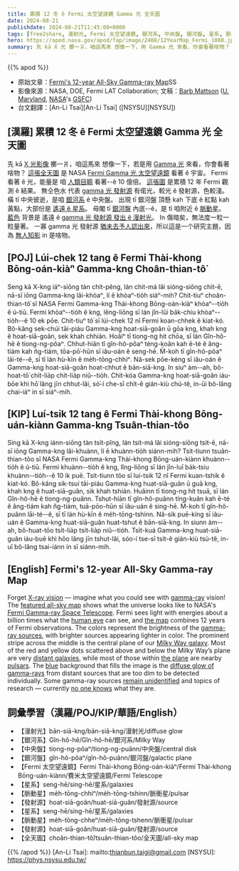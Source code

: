 ```yaml
---
title: 累積 12 冬 ê Fermi 太空望遠鏡 Gamma 光 全天圖
date: 2024-08-21
publishdate: 2024-08-21T11:45:00+0800
tags: [free2share, 漫射光, Fermi 太空望遠鏡, 銀河系, 中央盤, 銀河盤, 星系, 脈動星, 漫射光, 發射源, 全天圖]
hero: https://apod.nasa.gov/apod/fap/image/2408/12YearMap_Fermi_1080.jpg
summary: 先 kā X 光 擲一爿，咱這馬來 想像一下，用 Gamma 光 來看，你會看著啥物？
---
```


{{% apod %}}

- 原始文章：[Fermi's 12-year All-Sky Gamma-ray Map](https://apod.nasa.gov/apod/ap240821.html)SS
- 影像來源：NASA, DOE, Fermi LAT Collaboration; 文稿：[Barb Mattson](https://science.gsfc.nasa.gov/astrophysics/bio/barbara.j.mattson) ([U. Maryland](https://www.astro.umd.edu/), [NASA](https://science.gsfc.nasa.gov/astrophysics/)'s [GSFC](https://www.nasa.gov/goddard/))
- 台文翻譯：[An-Li Tsai][An-Li Tsai] ([NSYSU][NSYSU])

## [漢羅] 累積 12 冬 ê Fermi 太空望遠鏡 Gamma 光 全天圖
先 kā [X 光影像][X-ray vision] 擲一爿，咱這馬來 想像一下，若是用 [Gamma 光][gamma-ray] 來看，你會看著啥物？
[這張全天圖][featured all-sky map] 是 NASA [Fermi Gamma 光 太空望遠鏡][Fermi Gamma-ray Space Telescope] 看著 ê 宇宙。
Fermi 看著 ê 光，能量是 咱 [人類目睭][human eye] 看著--ê 10 億倍。
[這張圖][the map] 是累積 12 年 Fermi 觀測 ê 結果。
無仝色水 代表 [gamma 光 發射源][gamma-ray sources] 有偌光，較光 ê 發射源，色較淺。
橫 tī 中央彼逝，是咱 [銀河系][Milky Way galaxy] ê 中央盤。
出現 tī 銀河盤 頂懸 kah 下底 ê 紅點 kah 黃點，大部份是 [遙遠 ê 星系][distant galaxies]。
毋閣 tī [銀河盤][the plane] 內底--ê，是 tī 咱附近 ê [脈動星][pulsars]。
[藍色][blue] 背景是 遙遠 ê [gamma 光 發射源 發出 ê 漫射光][diffuse glow of gamma-rays]。
In 傷暗矣，無法度一粒一粒量著。
一寡 gamma 光 發射源 [猶未去予人認出來][remain unidentified]，所以這是一个研究主題，因為 [無人知影][no one knows] in 是啥物。

## [POJ] Lúi-chek 12 tang ê Fermi Thài-khong Bōng-oán-kiàⁿ Gamma-kng Choân-thian-tô͘
Seng kā X-kng iáⁿ-siōng tàn chi̍t-pêng, lán chit-má lâi sióng-siōng chi̍t-ē, nā-sī iōng Gamma-kng lâi-khòaⁿ, lí ē khòaⁿ-tio̍h siáⁿ-mih?
Chit-tiuⁿ choân-thian-tô͘ sī NASA Fermi Gamma-kng Thài-khong Bōng-oán-kiàⁿ khòaⁿ--tio̍h ê ú-tiū.
Fermi khòaⁿ--tio̍h ê kng, lêng-liōng sī lán jîn-lūi ba̍k-chiu khòaⁿ--tio̍h--ê 10 ek pōe.
Chit-tiuⁿ tô͘ sī lúi-chek 12 nî Fermi koan-chhek ê kiat-kó.
Bô-kâng sek-chúi tāi-piáu Gamma-kng hoat-siā-goân ū gōa kng, khah kng ê hoat-siā-goân, sek khah chhián.
Hoâiⁿ tī tiong-ng hit chōa, sī lán Gîn-hô-hē ê tiong-ng-pôaⁿ.
Chhut-hiān tī gîn-hô-pôaⁿ téng-koân kah ē-té ê âng-tiám kah n̂g-tiám, tōa-pō͘-hūn sī iâu-oán ê seng-hē.
M̄-koh tī gîn-hô-pôaⁿ lāi-té--ê, sī tī lán hù-kīn ê me̍h-tōng-chhiⁿ.
Nâ-sek pōe-kéng sī iâu-oán ê Gamma-kng hoat-siā-goân hoat-chhut ê bān-siā-kng.
In siuⁿ àm--ah, bô-hoat-tō͘ chi̍t-lia̍p chi̍t-lia̍p niû--tio̍h.
Chi̍t-kóa Gamma-kng hoat-siā-goân iáu-bōe khì hō͘ lâng jīn chhut-lâi, só͘-í che-sī chi̍t-ê gián-kiù chú-tê, in-ūi bô-lâng chai-iáⁿ in sī siáⁿ-mih.

## [KIP] Luí-tsik 12 tang ê Fermi Thài-khong Bōng-uán-kiànn Gamma-kng Tsuân-thian-tôo
Sing kā X-kng iánn-siōng tàn tsi̍t-pîng, lán tsit-má lâi sióng-siōng tsi̍t-ē, nā-sī iōng Gamma-kng lâi-khuànn, lí ē khuànn-tio̍h siánn-mih?
Tsit-tiunn tsuân-thian-tôo sī NASA Fermi Gamma-kng Thài-khong Bōng-uán-kiànn khuànn--tio̍h ê ú-tiū.
Fermi khuànn--tio̍h ê kng, lîng-liōng sī lán jîn-luī ba̍k-tsiu khuànn--tio̍h--ê 10 ik puē.
Tsit-tiunn tôo sī luí-tsik 12 nî Fermi kuan-tshik ê kiat-kó.
Bô-kâng sik-tsuí tāi-piáu Gamma-kng huat-siā-guân ū guā kng, khah kng ê huat-siā-guân, sik khah tshián.
Huâinn tī tiong-ng hit tsuā, sī lán Gîn-hô-hē ê tiong-ng-puânn.
Tshut-hiān tī gîn-hô-puânn tíng-kuân kah ē-té ê âng-tiám kah n̂g-tiám, tuā-pōo-hūn sī iâu-uán ê sing-hē.
M̄-koh tī gîn-hô-puânn lāi-té--ê, sī tī lán hù-kīn ê me̍h-tōng-tshinn.
Nâ-sik puē-kíng sī iâu-uán ê Gamma-kng huat-siā-guân huat-tshut ê bān-siā-kng.
In siunn àm--ah, bô-huat-tōo tsi̍t-lia̍p tsi̍t-lia̍p niû--tio̍h.
Tsi̍t-kuá Gamma-kng huat-siā-guân iáu-buē khì hōo lâng jīn tshut-lâi, sóo-í tse-sī tsi̍t-ê gián-kiù tsú-tê, in-uī bô-lâng tsai-iánn in sī siánn-mih.

## [English] Fermi's 12-year All-Sky Gamma-ray Map
Forget [X-ray vision][X-ray vision] — imagine what you could see with [gamma-ray][gamma-ray] vision!
The [featured all-sky map][featured all-sky map] shows what the universe looks like to NASA's [Fermi Gamma-ray Space Telescope][Fermi Gamma-ray Space Telescope].
Fermi sees light with energies about a billion times what the [human eye][human eye] can see, and [the map][the map] combines 12 years of Fermi observations.
The colors represent the brightness of the [gamma-ray sources][gamma-ray sources], with brighter sources appearing lighter in color.
The prominent stripe across the middle is the central plane of our [Milky Way galaxy][Milky Way galaxy].
Most of the red and yellow dots scattered above and below the Milky Way’s plane are very [distant galaxies][distant galaxies], while most of those within [the plane][the plane] are nearby [pulsars][pulsars].
The [blue][blue] background that fills the image is the [diffuse glow of gamma-rays][diffuse glow of gamma-rays] from distant sources that are too dim to be detected individually.
Some gamma-ray sources [remain unidentified][remain unidentified] and topics of research — currently [no one knows][no one knows] what they are.

## 詞彙學習（漢羅/POJ/KIP/華語/English）
- 【漫射光】bān-siā-kng/bān-siā-kng/漫射光/diffuse glow
- 【銀河系】Gîn-hô-hē/Gîn-hô-hē/銀河系/Milky Way
- 【中央盤】tiong-ng-pôaⁿ/tiong-ng-puânn/中央盤/central disk
- 【銀河盤】gîn-hô-pôaⁿ/gîn-hô-puânn/銀河盤/galactic plane
- 【Fermi 太空望遠鏡】Fermi Thài-khong Bōng-oán-kiàⁿ/Fermi Thài-khong Bōng-uán-kiànn/費米太空望遠鏡/Fermi Telescope
- 【星系】seng-hē/sing-hē/星系/galaxies
- 【脈動星】me̍h-tōng-chhiⁿ/me̍h-tōng-tshinn/脈衝星/pulsar
- 【發射源】hoat-siā-goân/huat-siā-guân/發射源/source
- 【星系】seng-hē/sing-hē/星系/galaxies
- 【脈動星】me̍h-tōng-chheⁿ/me̍h-tōng-tshenn/脈衝星/pulsar
- 【發射源】hoat-siā-goân/huat-siā-guân/發射源/source
- 【全天圖】choân-thian-tô͘/tsuân-thian-tôo/全天圖/all-sky map

{{% /apod %}}
[An-Li Tsai]: mailto:thianbun.taigi@gmail.com
[NSYSU]: https://phys.nsysu.edu.tw/

[copyright]: https://apod.nasa.gov/apod/fap/lib/about_apod.html#srapply
[License3]: https://creativecommons.org/licenses/by/3.0/
[License2]:https://creativecommons.org/licenses/by-nc-nd/2.0/

[X-ray vision]:https://science.nasa.gov/ems/11_xrays/
[gamma-ray]:https://science.nasa.gov/ems/12_gammarays/
[featured all-sky map]:https://svs.gsfc.nasa.gov/14090/
[Fermi Gamma-ray Space Telescope]:https://science.nasa.gov/mission/fermi
[human eye]:https://en.wikipedia.org/wiki/Human_eye#/media/File:3D_Medical_Animation_Eye_Structure.jpg
[the map]:https://www.instagram.com/reel/C-dXEVkyGCj/
[gamma-ray sources]:https://apod.nasa.gov/apod/ap230906.html
[Milky Way galaxy]:https://imagine.gsfc.nasa.gov/science/objects/milkyway1.html
[distant galaxies]:https://nasa.tumblr.com/post/171449548004/the-universes-brightest-lights-have-some-dark
[the plane]:https://apod.nasa.gov/apod/ap180313.html
[pulsars]:https://science.nasa.gov/universe/neutron-stars-are-weird/
[blue]:https://apod.nasa.gov/apod/ap210826.html
[diffuse glow of gamma-rays]:https://imagine.gsfc.nasa.gov/science/objects/diffuse_background1.html
[remain unidentified]:https://imagine.gsfc.nasa.gov/observatories/satellite/compton/unidentified.html
[no one knows]:https://t3.ftcdn.net/jpg/03/88/96/18/360_F_388961826_N9HqeJkq9qagMtXaFPMfdK9qawWj4T2H.jpg
